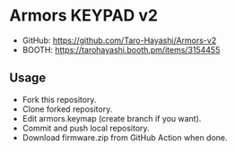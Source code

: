 # Armors KEYPAD v2
[](https://github.com/Taro-Hayashi/Armors-v2/blob/main/img/armors.jpg?raw=true)
- GitHub: https://github.com/Taro-Hayashi/Armors-v2
- BOOTH: https://tarohayashi.booth.pm/items/3154455

## Usage
- Fork this repository.
- Clone forked repository.
- Edit armors.keymap (create branch if you want).
- Commit and push local repository.
- Download firmware.zip from GitHub Action when done.
